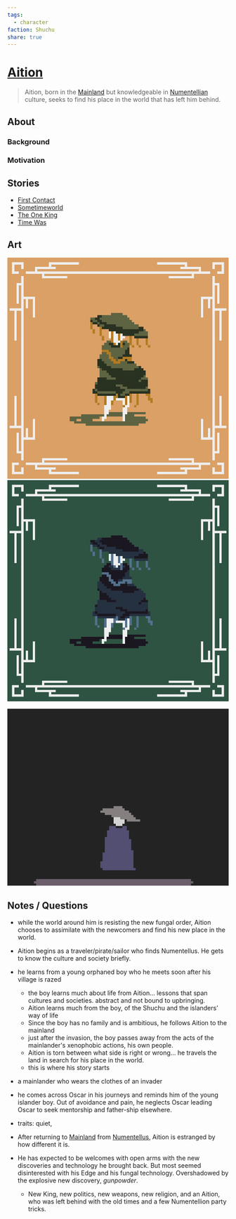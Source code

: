 ```yaml
---
tags:
  - character
faction: Shuchu
share: true
---
```

# [Aition](Aition.md#)
> Aition, born in the [Mainland](../../../Archaina.md#) but knowledgeable in [Numentellian](../Factions/Numentellus.md#) culture, seeks to find his place in the world that has left him behind.
## About
### Background
### Motivation
## Stories
- [First Contact](../Stories/First%20Contact.md)
- [Sometimeworld](../../../Sometimeworld.md)
- [The One King](../../../The%20One%20King.md)
- [Time Was](../Stories/Time%20Was.md)

## Art

![300](../../_res/worrier-idle.gif)
![300](../../_res/aition-idle.gif)

![300](../../_res/player-0004.gif)


## Notes / Questions

- while the world around him is resisting the new fungal order, Aition chooses to assimilate with the newcomers and find his new place in the world. 
- Aition begins as a traveler/pirate/sailor who finds Numentellus. He gets to know the culture and society briefly.
- he learns from a young orphaned boy who he meets soon after his village is razed
	- the boy learns much about life from Aition… lessons that span cultures and societies. abstract and not bound to upbringing. 
	- Aition learns much from the boy, of the Shuchu and the islanders’ way of life
	- Since the boy has no family and is ambitious, he follows Aition to the mainland
	- just after the invasion, the boy passes away from the acts of the mainlander's xenophobic actions, his own people.
	- Aition is torn between what side is right or wrong... he travels the land in search for his place in the world. 
	- this is where his story starts
- a mainlander who wears the clothes of an invader
- he comes across Oscar in his journeys and reminds him of the young islander boy. Out of avoidance and pain, he neglects Oscar leading Oscar to seek mentorship and father-ship elsewhere.
- traits: quiet, 

- After returning to [Mainland](../../../Archaina.md#) from [Numentellus](../Factions/Numentellus.md#.md#), Aition is estranged by how different it is.
- He has expected to be welcomes with open arms with the new discoveries and technology he brought back. But most seemed disinterested with his Edge and his fungal technology. Overshadowed by the explosive new discovery, *gunpowder*.
	- New King, new politics, new weapons, new religion, and an Aition, who was left behind with the old times and a few Numentellion party tricks.